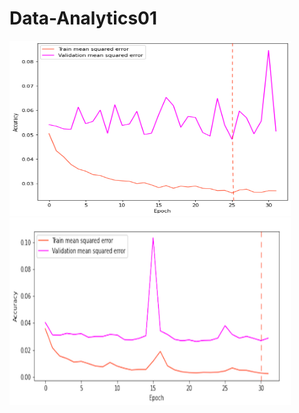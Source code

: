 # Data-Analytics01

<p style=display:inline>
<img width=450 height=280 src='https://github.com/A-Janj/Emotion-Regression-in-the-Wild/blob/main/resources/CBAM_results.png'/>
<img width=450 height=300 src='https://github.com/A-Janj/Emotion-Regression-in-the-Wild/blob/main/resources/VGG_results.png'/>
</p>
 
